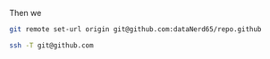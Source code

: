 


Then we 
```bash
git remote set-url origin git@github.com:dataNerd65/repo.github

ssh -T git@github.com
```